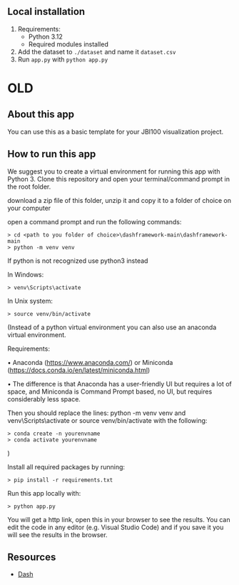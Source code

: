 ## Local installation
1. Requirements: 
   * Python 3.12
   * Required modules installed
2. Add the dataset to `./dataset` and name it `dataset.csv`
3. Run `app.py` with `python app.py`


# OLD
## About this app

You can use this as a basic template for your JBI100 visualization project.

## How to run this app

We suggest you to create a virtual environment for running this app with Python 3. Clone this repository 
and open your terminal/command prompt in the root folder.


download a zip file of this folder, unzip it and copy it to a folder of choice on your computer

open a command prompt and run the following commands:

```
> cd <path to you folder of choice>\dashframework-main\dashframework-main 
> python -m venv venv

```
If python is not recognized use python3 instead

In Windows: 

```
> venv\Scripts\activate

```
In Unix system:
```
> source venv/bin/activate
```

(Instead of a python virtual environment you can also use an anaconda virtual environment.
 
Requirements:

• Anaconda (https://www.anaconda.com/) or Miniconda (https://docs.conda.io/en/latest/miniconda.html)

• The difference is that Anaconda has a user-friendly UI but requires a lot of space, and Miniconda is Command Prompt based, no UI, but requires considerably less space.

Then you should replace the lines: python -m venv venv and venv\Scripts\activate or source venv/bin/activate with the following:

```
> conda create -n yourenvname
> conda activate yourenvname
```
)

Install all required packages by running:
```
> pip install -r requirements.txt
```

Run this app locally with:
```
> python app.py
```
You will get a http link, open this in your browser to see the results. You can edit the code in any editor (e.g. Visual Studio Code) and if you save it you will see the results in the browser.

## Resources

* [Dash](https://dash.plot.ly/)
